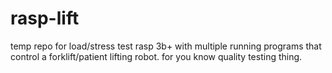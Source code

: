# rasp-lift

temp repo for load/stress test rasp 3b+ with multiple running programs that control a forklift/patient lifting robot. for you know quality testing thing.
